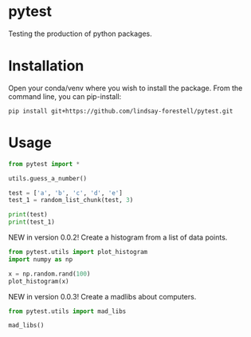 # pytest
Testing the production of python packages.

# Installation

Open your conda/venv where you wish to install the package. From the command line, you can pip-install:

    pip install git+https://github.com/lindsay-forestell/pytest.git

# Usage

```py
from pytest import *

utils.guess_a_number()

test = ['a', 'b', 'c', 'd', 'e']
test_1 = random_list_chunk(test, 3)

print(test)
print(test_1)
```

NEW in version 0.0.2! Create a histogram from a list of data points. 

```py
from pytest.utils import plot_histogram
import numpy as np

x = np.random.rand(100)
plot_histogram(x)
```

NEW in version 0.0.3! Create a madlibs about computers. 
```py
from pytest.utils import mad_libs

mad_libs()
```
